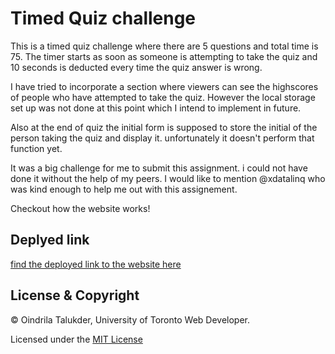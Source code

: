 # Timed Quiz challenge

This is a timed quiz challenge where there are 5 questions and total time is 75. The timer starts as soon as someone is attempting to take the quiz and 10 seconds is deducted every time the quiz answer is wrong.

I have tried to incorporate a section where viewers can see the highscores of people who have attempted to take the quiz. However the local storage set up was not done at this point which I intend to implement in future.

Also at the end of quiz the initial form is supposed to store the initial of the person taking the quiz and display it. unfortunately it doesn't perform that function yet. 

It was a big challenge for me to submit this assignment. i could not have done it without the help of my peers. I would like to mention @xdatalinq who was kind enough to help me out with this assignement.

Checkout how the website works!
 

## Deplyed link
[find the deployed link to the website here](https://oindrila11.github.io/timed-quiz-generator/)


## License & Copyright

© Oindrila Talukder, University of Toronto Web Developer.

Licensed under the [MIT License](LICENSE.md)